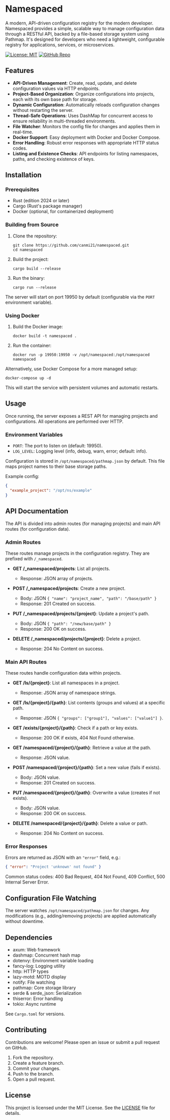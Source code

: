 # Namespaced

A modern, API-driven configuration registry for the modern developer. Namespaced provides a simple, scalable way to manage configuration data through a RESTful API, backed by a file-based storage system using Pathmap. It's designed for developers who need a lightweight, configurable registry for applications, services, or microservices.

[![License: MIT](https://img.shields.io/badge/License-MIT-yellow.svg)](https://opensource.org/licenses/MIT)
[![GitHub Repo](https://img.shields.io/badge/GitHub-Repo-blue.svg)](https://github.com/canmi21/namespaced)

## Features

- **API-Driven Management**: Create, read, update, and delete configuration values via HTTP endpoints.
- **Project-Based Organization**: Organize configurations into projects, each with its own base path for storage.
- **Dynamic Configuration**: Automatically reloads configuration changes without restarting the server.
- **Thread-Safe Operations**: Uses DashMap for concurrent access to ensure reliability in multi-threaded environments.
- **File Watcher**: Monitors the config file for changes and applies them in real-time.
- **Docker Support**: Easy deployment with Docker and Docker Compose.
- **Error Handling**: Robust error responses with appropriate HTTP status codes.
- **Listing and Existence Checks**: API endpoints for listing namespaces, paths, and checking existence of keys.

## Installation

### Prerequisites

- Rust (edition 2024 or later)
- Cargo (Rust's package manager)
- Docker (optional, for containerized deployment)

### Building from Source

1. Clone the repository:
   ```
   git clone https://github.com/canmi21/namespaced.git
   cd namespaced
   ```

2. Build the project:
   ```
   cargo build --release
   ```

3. Run the binary:
   ```
   cargo run --release
   ```

The server will start on port 19950 by default (configurable via the `PORT` environment variable).

### Using Docker

1. Build the Docker image:
   ```
   docker build -t namespaced .
   ```

2. Run the container:
   ```
   docker run -p 19950:19950 -v /opt/namespaced:/opt/namespaced namespaced
   ```

Alternatively, use Docker Compose for a more managed setup:

```
docker-compose up -d
```

This will start the service with persistent volumes and automatic restarts.

## Usage

Once running, the server exposes a REST API for managing projects and configurations. All operations are performed over HTTP.

### Environment Variables

- `PORT`: The port to listen on (default: 19950).
- `LOG_LEVEL`: Logging level (info, debug, warn, error; default: info).

Configuration is stored in `/opt/namespaced/pathmap.json` by default. This file maps project names to their base storage paths.

Example config:
```json
{
  "example_project": "/opt/ns/example"
}
```

## API Documentation

The API is divided into admin routes (for managing projects) and main API routes (for configuration data).

### Admin Routes

These routes manage projects in the configuration registry. They are prefixed with `/_namespaced`.

- **GET /_namespaced/projects**: List all projects.
  - Response: JSON array of projects.

- **POST /_namespaced/projects**: Create a new project.
  - Body: JSON `{ "name": "project_name", "path": "/base/path" }`
  - Response: 201 Created on success.

- **PUT /_namespaced/projects/{project}**: Update a project's path.
  - Body: JSON `{ "path": "/new/base/path" }`
  - Response: 200 OK on success.

- **DELETE /_namespaced/projects/{project}**: Delete a project.
  - Response: 204 No Content on success.

### Main API Routes

These routes handle configuration data within projects.

- **GET /ls/{project}**: List all namespaces in a project.
  - Response: JSON array of namespace strings.

- **GET /ls/{project}/{path}**: List contents (groups and values) at a specific path.
  - Response: JSON `{ "groups": ["group1"], "values": ["value1"] }`.

- **GET /exists/{project}/{path}**: Check if a path or key exists.
  - Response: 200 OK if exists, 404 Not Found otherwise.

- **GET /namespaced/{project}/{path}**: Retrieve a value at the path.
  - Response: JSON value.

- **POST /namespaced/{project}/{path}**: Set a new value (fails if exists).
  - Body: JSON value.
  - Response: 201 Created on success.

- **PUT /namespaced/{project}/{path}**: Overwrite a value (creates if not exists).
  - Body: JSON value.
  - Response: 200 OK on success.

- **DELETE /namespaced/{project}/{path}**: Delete a value or path.
  - Response: 204 No Content on success.

### Error Responses

Errors are returned as JSON with an `"error"` field, e.g.:
```json
{ "error": "Project 'unknown' not found" }
```
Common status codes: 400 Bad Request, 404 Not Found, 409 Conflict, 500 Internal Server Error.

## Configuration File Watching

The server watches `/opt/namespaced/pathmap.json` for changes. Any modifications (e.g., adding/removing projects) are applied automatically without downtime.

## Dependencies

- axum: Web framework
- dashmap: Concurrent hash map
- dotenvy: Environment variable loading
- fancy-log: Logging utility
- http: HTTP types
- lazy-motd: MOTD display
- notify: File watching
- pathmap: Core storage library
- serde & serde_json: Serialization
- thiserror: Error handling
- tokio: Async runtime

See `Cargo.toml` for versions.

## Contributing

Contributions are welcome! Please open an issue or submit a pull request on GitHub.

1. Fork the repository.
2. Create a feature branch.
3. Commit your changes.
4. Push to the branch.
5. Open a pull request.

## License

This project is licensed under the MIT License. See the [LICENSE](LICENSE) file for details.